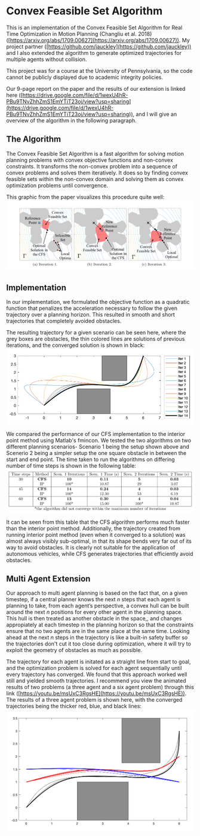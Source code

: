 # Convex Feasible Set Algorithm
This is an implementation of the Convex Feasible Set Algorithm for Real Time Optimization in Motion Planning (Changliu et al. 2018) ([https://arxiv.org/abs/1709.00627](https://arxiv.org/abs/1709.00627)). My project partner ([https://github.com/jauckley](https://github.com/jauckley)) and I also extended the algorithm to generate optimized trajectories for multiple agents without collision.

This project was for a course at the University of Pennsylvania, so the code cannot be publicly displayed due to academic integrity policies.

Our 9-page report on the paper and the results of our extension is linked here ([https://drive.google.com/file/d/1wexU4hR-PBu9TNvZhhZmS1EmYTiT23oj/view?usp=sharing](https://drive.google.com/file/d/1wexU4hR-PBu9TNvZhhZmS1EmYTiT23oj/view?usp=sharing)), and I will give an overview of the algorithm in the following paragraph.

## The Algorithm

The Convex Feasible Set Algorithm is a fast algorithm for solving motion planning problems with convex objective functions and non-convex constraints. It transforms the non-convex problem into a sequence of convex problems and solves them iteratively. It does so by finding convex feasible sets within the non-convex domain and solving them as convex optimization problems until convergence.

This graphic from the paper visualizes this procedure quite well:
![alt text](https://github.com/OmkarSavant/Convex-Feasible-Set-Extension/blob/master/images/CFS_fig2_1.png)

## Implementation

In our implementation, we formulated the objective function as a quadratic function that penalizes the acceleration necessary to follow the given trajectory over a planning horizon. This resulted in smooth and short trajectories that completely avoided obstacles.

The resulting trajectory for a given scenario can be seen here, where the grey boxes are obstacles, the thin colored lines are solutions of previous iterations, and the converged solution is shown in black:
![alt text](https://github.com/OmkarSavant/Convex-Feasible-Set-Extension/blob/master/images/cfs_classic.png)

We compared the performance of our CFS implementation to the interior point method using Matlab's fmincon. We tested the two algorithms on two different planning scenarios- Scenario 1 being the setup shown above and Scenerio 2 being a simpler setup the one square obstacle in between the start and end point. The time taken to run the algorithms on differing number of time steps is shown in the following table:
![alt text](https://github.com/OmkarSavant/Convex-Feasible-Set-Extension/blob/master/images/time_comparison.png)

It can be seen from this table that the CFS algorithm performs much faster than the interior point method. Additionally, the trajectory created from running interior point method (even when it converged to a solution) was almost always visibly sub-optimal, in that its shape bends very far out of its way to avoid obstacles. It is clearly not suitable for the application of autonomous vehicles, while CFS generates trajectories that efficiently avoid obstacles.

## Multi Agent Extension

Our approach to multi agent planning is based on the fact that, on a given timestep, if a central planner knows the next *n* steps that each agent is planning to take, from each agent’s perspective, a convex hull can be built around the next *n* positions for every other agent in the planning space. This hull is then treated as another obstacle in the space,, and changes appropiately at each timestep in the planning horizon so that the constraints ensure that no two agents are in the same place at the same time. Looking ahead at the next *n* steps in the trajectory is like a built-in safety buffer so the trajectories don't cut it too close during optimization, where it will try to exploit the geometry of obstacles as much as possible.

The trajectory for each agent is initated as a straight line from start to goal, and the optimization problem is solved for each agent sequentially until every trajectory has converged. We found that this approach worked well still and yielded smooth trajectories. I recommend you view the animated results of two problems (a three agent and a six agent problem) through this link ([https://youtu.be/msUxC3RgsHE](https://youtu.be/msUxC3RgsHE)). The results of a three agent problem is shown here, with the converged trajectories being the thicker red, blue, and black lines:
![alt text](https://github.com/OmkarSavant/Convex-Feasible-Set-Extension/blob/master/images/cfs_ext_3ag.png)
